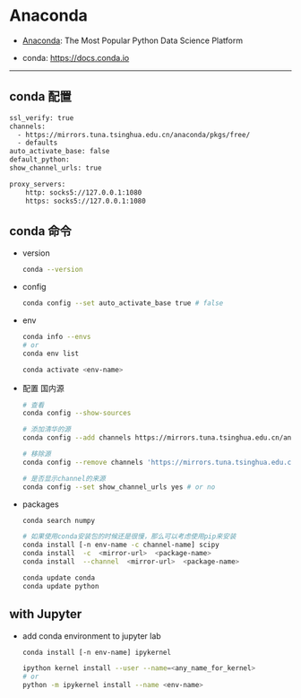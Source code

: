 # Anaconda

* [Anaconda](https://www.anaconda.com/): The Most Popular Python Data Science Platform

* conda: https://docs.conda.io

---

## conda 配置

```sh title="~/.condarc"
ssl_verify: true
channels:
  - https://mirrors.tuna.tsinghua.edu.cn/anaconda/pkgs/free/
  - defaults
auto_activate_base: false
default_python:
show_channel_urls: true

proxy_servers:
    http: socks5://127.0.0.1:1080
    https: socks5://127.0.0.1:1080
```

## conda 命令

* version
  ```sh
  conda --version
  ```

* config
  ```sh
  conda config --set auto_activate_base true # false
  ```

* env
  ```sh
  conda info --envs
  # or
  conda env list

  conda activate <env-name>
  ```

* 配置 国内源
  ```sh
  # 查看
  conda config --show-sources

  # 添加清华的源
  conda config --add channels https://mirrors.tuna.tsinghua.edu.cn/anaconda/pkgs/free

  # 移除源
  conda config --remove channels 'https://mirrors.tuna.tsinghua.edu.cn/anaconda/pkgs/free/'

  # 是否显示channel的来源
  conda config --set show_channel_urls yes # or no
  ```

* packages
  ```sh
  conda search numpy

  # 如果使用conda安装包的时候还是很慢，那么可以考虑使用pip来安装
  conda install [-n env-name -c channel-name] scipy
  conda install  -c  <mirror-url>  <package-name>
  conda install  --channel  <mirror-url>  <package-name>

  conda update conda
  conda update python
  ```

## with Jupyter

* add conda environment to jupyter lab
  ```sh
  conda install [-n env-name] ipykernel

  ipython kernel install --user --name=<any_name_for_kernel>
  # or
  python -m ipykernel install --name <env-name>
  ```